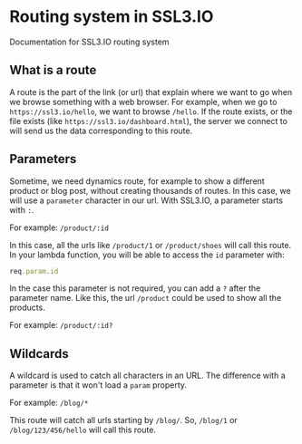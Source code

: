 # Routing system in SSL3.IO
Documentation for SSL3.IO routing system

## What is a route

A route is the part of the link (or url) that explain where we want to go when we browse something with a web browser. For example, when we go to `https://ssl3.io/hello`, we want to browse `/hello`. If the route exists, or the file exists (like `https://ssl3.io/dashboard.html`), the server we connect to will send us the data corresponding to this route.

## Parameters

Sometime, we need dynamics route, for example to show a different product or blog post, without creating thousands of routes. In this case, we will use a `parameter` character in our url. With SSL3.IO, a parameter starts with `:`.

For example: `/product/:id`

In this case, all the urls like `/product/1` or `/product/shoes` will call this route. In your lambda function, you will be able to access the `id` parameter with:

```js
req.param.id
```

In the case this parameter is not required, you can add a `?` after the parameter name. Like this, the url `/product` could be used to show all the products.

For example: `/product/:id?`

## Wildcards

A wildcard is used to catch all characters in an URL. The difference with a parameter is that it won't load a `param` property.

For example: `/blog/*`

This route will catch all urls starting by `/blog/`. So, `/blog/1` or `/blog/123/456/hello` will call this route.
